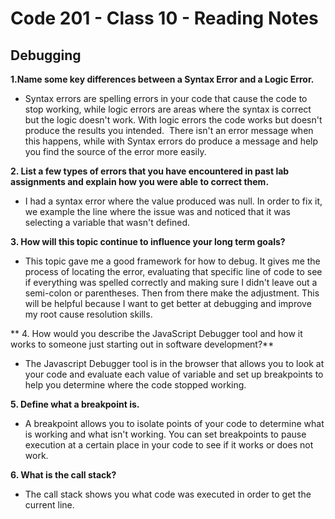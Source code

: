 # Code 201 - Class 10 - Reading Notes

## Debugging

**1.Name some key differences between a Syntax Error and a Logic Error.**

- Syntax errors are spelling errors in your code that cause the code to stop working, while logic errors are areas where the syntax is correct but the logic doesn't work. With logic errors the code works but doesn't produce the results you intended.  There isn't an error message when this happens, while with Syntax errors do produce a message and help you find the source of the error more easily.

**2. List a few types of errors that you have encountered in past lab assignments and explain how you were able to correct them.**

- I had a syntax error where the value produced was null. In order to fix it, we example the line where the issue was and noticed that it was selecting a variable that wasn't defined.

**3. How will this topic continue to influence your long term goals?**

- This topic gave me a good framework for how to debug. It gives me the process of locating the error, evaluating that specific line of code to see if everything was spelled correctly and making sure I didn't leave out a semi-colon or parentheses. Then from there make the adjustment. This will be helpful because I want to get better at debugging and improve my root cause resolution skills.

** 4. How would you describe the JavaScript Debugger tool and how it works to someone just starting out in software development?**

- The Javascript Debugger tool is in the browser that allows you to look at your code and evaluate each value of variable and set up breakpoints to help you determine where the code stopped working.

**5. Define what a breakpoint is.**

- A breakpoint allows you to isolate points of your code to determine what is working and what isn't working. You can set breakpoints to pause execution at a certain place in your code to see if it works or does not work.

**6. What is the call stack?**

- The call stack shows you what code was executed in order to get the current line.
